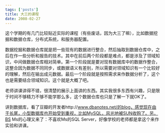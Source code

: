 ```yaml
--- 
tags: ['posts']
title: 大三的课程
date: 2008-02-27
---
```

这个学期的有几门比较贴近实际的课程（有些废话，因为大三了嘛），比如数据挖掘和数据仓库，分布式系统，和服务器配置。
<!--more-->
数据挖掘和数据仓库就是把一些现有的数据进行整合，然后抽取到数据仓库中，之后在作一些分析和报告的技术。其中在前后两个阶段都是难点，都是涉及了领域知识，中间做数据仓库相对简单。第一个阶段就是要对现有数据库中的数据作整合，这整合因为数据不同同步，或数据语义有差别，所以需要对领域知识有一个比较好的理解，然后在输出成元数据。最后一个阶段就是按照需求来作数据分析了，这个也是需要结合领域知识。这个就是大概了吧。

老师讲课讲得不错，很清楚的展示上面讲的东西。其实我很多东西有兴趣，只是限于时间不够精力不够不能学那么多，这个数据仓库也只是了解一下就OK了。

讲到数据库，看了豆瓣的开发者http://www.dbanotes.net/的blog，感觉现在由于长尾，小型数据库也开始受到重视，比如MySQL，风光地被SUN收购了。另，BS Ms的心理又来了：不喜欢Ms的SQL Server，好像学校的老师都是拿这个来作实验和讲课。
